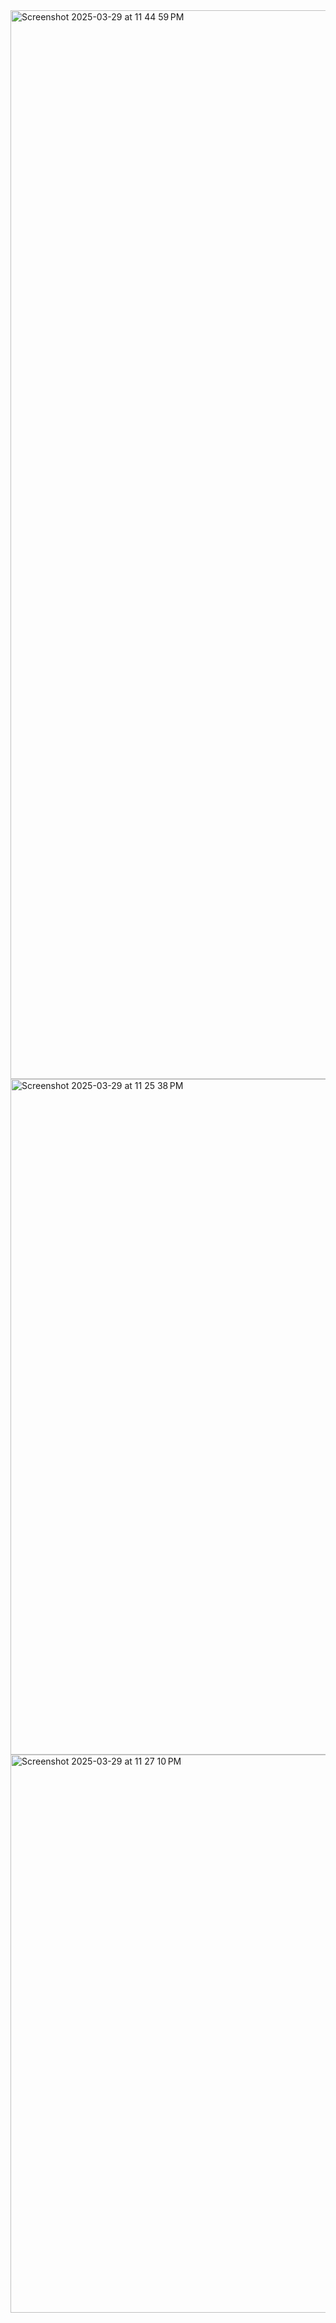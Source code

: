 

<img width="1710" alt="Screenshot 2025-03-29 at 11 44 59 PM" src="https://github.com/user-attachments/assets/007c8b64-61d7-4070-b7cf-dec48a8091d0" />

<img width="1081" alt="Screenshot 2025-03-29 at 11 25 38 PM" src="https://github.com/user-attachments/assets/6d1ec990-281d-44da-bd28-492c30503324" />

<img width="893" alt="Screenshot 2025-03-29 at 11 27 10 PM" src="https://github.com/user-attachments/assets/e548d425-e3aa-4449-945d-c553a9a64338" />

